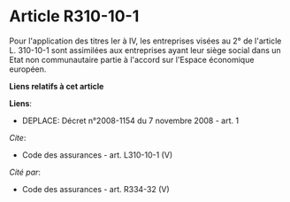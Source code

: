 # Article R310-10-1

Pour l'application des titres Ier à IV, les entreprises visées au 2° de l'article L. 310-10-1 sont assimilées aux entreprises
ayant leur siège social dans un Etat non communautaire partie à l'accord sur l'Espace économique européen.

**Liens relatifs à cet article**

**Liens**:

  - DEPLACE: Décret n°2008-1154 du 7 novembre 2008 - art. 1

_Cite_:

  - Code des assurances - art. L310-10-1 (V)

_Cité par_:

  - Code des assurances - art. R334-32 (V)
